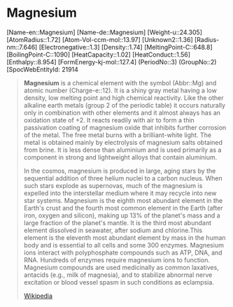 ﻿---
type: Element
GroupName: Group-02-Earth-Alkaline
---

# Magnesium

[Name-en::Magnesium]
[Name-de::Magnesium]
[Weight-u::24.305]
[AtomRadius::1.72]
[Atom-Vol-ccm-mol::13.97]
[Unknown2::1.36]
[Radius-nm::7.646]
[Electronegative::1.3]
[Density::1.74]
[MeltingPoint-C::648.8]
[BoilingPoint-C::1090]
[HeatCapacity::1.02]
[HeatConduct::1.56]
[Enthalpy::8.954]
[FormEnergy-kj-mol::127.4]
(PeriodNo::3)
(GroupNo::2)
[SpocWebEntityId: 21914

> **Magnesium** is a chemical element with the symbol (Abbr::Mg) and atomic number (Charge-e::12). It is a shiny gray metal having a low density, low melting point and high chemical reactivity. Like the other alkaline earth metals (group 2 of the periodic table) it occurs naturally only in combination with other elements and it almost always has an oxidation state of +2. It reacts readily with air to form a thin passivation coating of magnesium oxide that inhibits further corrosion of the metal. The free metal burns with a brilliant-white light. The metal is obtained mainly by electrolysis of magnesium salts obtained from brine. It is less dense than aluminium and is used primarily as a component in strong and lightweight alloys that contain aluminium.
>
> In the cosmos, magnesium is produced in large, aging stars by the sequential addition of three helium nuclei to a carbon nucleus. When such stars explode as supernovas, much of the magnesium is expelled into the interstellar medium where it may recycle into new star systems. Magnesium is the eighth most abundant element in the Earth's crust and the fourth most common element in the Earth (after iron, oxygen and silicon), making up 13% of the planet's mass and a large fraction of the planet's mantle. It is the third most abundant element dissolved in seawater, after sodium and chlorine.This element is the eleventh most abundant element by mass in the human body and is essential to all cells and some 300 enzymes. Magnesium ions interact with polyphosphate compounds such as ATP, DNA, and RNA. Hundreds of enzymes require magnesium ions to function. Magnesium compounds are used medicinally as common laxatives, antacids (e.g., milk of magnesia), and to stabilize abnormal nerve excitation or blood vessel spasm in such conditions as eclampsia.
>
> [Wikipedia](https://en.wikipedia.org/wiki/Magnesium)